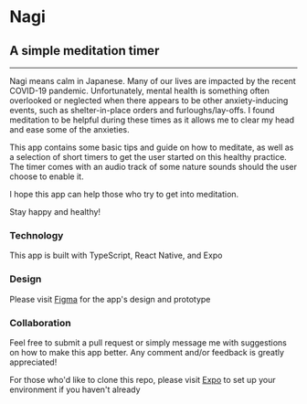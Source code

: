 # Nagi

## A simple meditation timer

---

Nagi means calm in Japanese. Many of our lives are impacted by the recent COVID-19 pandemic. Unfortunately, mental health is something often overlooked or neglected when there appears to be other anxiety-inducing events, such as shelter-in-place orders and furloughs/lay-offs. I found meditation to be helpful during these times as it allows me to clear my head and ease some of the anxieties.

This app contains some basic tips and guide on how to meditate, as well as a selection of short timers to get the user started on this healthy practice. The timer comes with an audio track of some nature sounds should the user choose to enable it.

I hope this app can help those who try to get into meditation.

Stay happy and healthy!

### Technology

This app is built with TypeScript, React Native, and Expo

### Design

Please visit [Figma](https://www.figma.com/file/NKmQTJlE5gRU8AxGHq4Ggg/Meditation-App?node-id=0%3A1) for the app's design and prototype

### Collaboration

Feel free to submit a pull request or simply message me with suggestions on how to make this app better. Any comment and/or feedback is greatly appreciated!

For those who'd like to clone this repo, please visit [Expo](https://docs.expo.io/) to set up your environment if you haven't already
